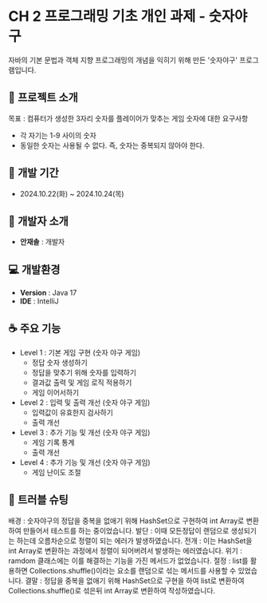 # CH 2 프로그래밍 기초 개인 과제 - 숫자야구
자바의 기본 문법과 객체 지향 프로그래밍의 개념을 익히기 위해 만든 '숫자야구' 프로그램입니다.
## 🤩 프로젝트 소개
목표 : 컴퓨터가 생성한 3자리 숫자를 플레이어가 맞추는 게임
숫자에 대한 요구사항
- 각 자기는 1-9 사이의 숫자
- 동일한 숫자는 사용될 수 없다. 즉, 숫자는 중복되지 않아야 한다.

## 🤪 개발 기간
- 2024.10.22(화) ~ 2024.10.24(목)

## 🥳 개발자 소개
- **안재솔** : 개발자

## 💻 개발환경
- **Version** : Java 17
- **IDE** : IntelliJ

## ☕️ 주요 기능
- Level 1 : 기본 게임 구현 (숫자 야구 게임)
  - 정답 숫자 생성하기
  - 정답을 맞추기 위해 숫자를 입력하기
  - 결과값 출력 및 게임 로직 적용하기
  - 게임 이어서하기
- Level 2 : 입력 및 출력 개선 (숫자 야구 게임)
  - 입력값이 유효한지 검사하기
  - 출력 개선
- Level 3 : 추가 기능 및 개선 (숫자 야구 게임)
  - 게임 기록 통계
  - 출력 개선
- Level 4 : 추가 기능 및 개선 (숫자 야구 게임)
  - 게임 난이도 조절

## 🙈 트러블 슈팅
배경 : 숫자야구의 정답을 중복을 없애기 위해 HashSet으로 구현하여 int Array로 변환하여 만들어서 테스트를 하는 중이었습니다.
발단 : 이때 모든정답이 랜덤으로 생성되기는 하는데 오름차순으로 정렬이 되는 에러가 발생하였습니다.
전개 : 이는 HashSet을 int Array로 변환하는 과정에서 정렬이 되어버려서 발생하는 에러였습니다.
위기 : ramdom 클래스에는 이를 해결하는 기능을 가진 메서드가 없었습니다.
절정 : list를 활용하면 Collections.shuffle()이라는 요소를 랜덤으로 섞는 메서드를 사용할 수 있었습니다.
결말 : 정답을 중복을 없애기 위해 HashSet으로 구현을 하여 list로 변환하여 Collections.shuffle()로 섞은뒤 int Array로 변환하여 작성하였습니다.
